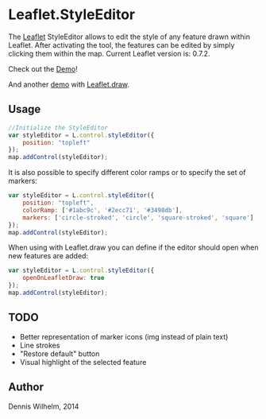 Leaflet.StyleEditor
=============

The [Leaflet](http://leafletjs.com/) StyleEditor allows to edit the style of any feature drawn within Leaflet.
After activating the tool, the features can be edited by simply clicking them within the map.
Current Leaflet version is: 0.7.2.

Check out the [Demo](http://dwilhelm89.github.io/Leaflet.StyleEditor/)!

And another [demo](http://dwilhelm89.github.io/Leaflet.StyleEditor/StyleEditorWithLeafletDraw.html) with [Leaflet.draw](https://github.com/Leaflet/Leaflet.draw).

Usage
-----

```javascript
//Initialize the StyleEditor
var styleEditor = L.control.styleEditor({
    position: "topleft"
});
map.addControl(styleEditor);
````

It is also possible to specify different color ramps or to specify the set of markers:
```javascript
var styleEditor = L.control.styleEditor({
    position: "topleft",
    colorRamp: ['#1abc9c', '#2ecc71', '#3498db'],
    markers: ['circle-stroked', 'circle', 'square-stroked', 'square']
});
map.addControl(styleEditor);
````

When using with Leaflet.draw you can define if the editor should open when new features are added:
```javascript
var styleEditor = L.control.styleEditor({
    openOnLeafletDraw: true
});
map.addControl(styleEditor);
````




TODO
-----
* Better representation of marker icons (img instead of plain text)
* Line strokes
* "Restore default" button
* Visual highlight of the selected feature


Author
-----
Dennis Wilhelm, 2014
